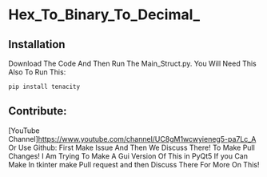 # Hex_To_Binary_To_Decimal_

## Installation
Download The Code And Then Run The Main_Struct.py.
You Will Need This Also To Run This:

```
pip install tenacity
```

## Contribute:
[YouTube Channel]https://www.youtube.com/channel/UC8gM1wcwyieneg5-pa7Lc_A
Or Use Github:
First Make Issue And Then We Discuss There!
To Make Pull Changes!
I Am Trying To Make A Gui Version Of This in PyQt5 If you Can Make In tkinter make Pull request and then Discuss There For More On This!
